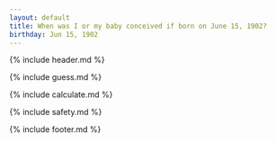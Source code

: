 ```yaml
---
layout: default
title: When was I or my baby conceived if born on June 15, 1902?
birthday: Jun 15, 1902
---
```


{% include header.md %}

{% include guess.md %}

{% include calculate.md %}

{% include safety.md %}

{% include footer.md %}



